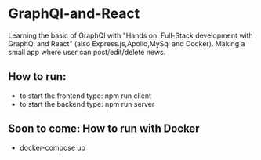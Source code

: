 # GraphQl-and-React

Learning the basic of GraphQl with "Hands on: Full-Stack development with GraphQl and React" (also Express.js,Apollo,MySql and Docker).
Making a small app where user can post/edit/delete news.

## How to run:  
* to start the frontend type: npm run client
* to start the backend type: npm run server

## Soon to come: How to run with Docker
* docker-compose up
